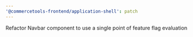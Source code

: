 ```yaml
---
'@commercetools-frontend/application-shell': patch
---
```


Refactor Navbar component to use a single point of feature flag evaluation
